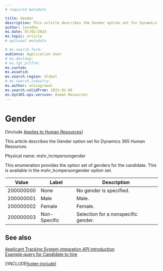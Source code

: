 ```yaml
---
# required metadata

title: Gender
description: This article describes the Gender option set for Dynamics 365 Human Resources.
author: jaredha
ms.date: 07/02/2024
ms.topic: article
# optional metadata

# ms.search.form: 
audience: Application User
# ms.devlang: 
# ms.tgt_pltfrm: 
ms.custom: 
ms.assetid: 
ms.search.region: Global
# ms.search.industry: 
ms.author: anisagrawal
ms.search.validFrom: 2021-02-05
ms.dyn365.ops.version: Human Resources
---
```


# Gender



[!include [Applies to Human Resources](../includes/applies-to-hr.md)]

This article describes the Gender option set for Dynamics 365 Human Resources.

Physical name: mshr_hcmpersongender

This enumeration provides the option set of genders for the candidate. This is available in the mshr_hcmpersongender option set.

| Value | Label | Description |
| --- | --- | --- |
| 200000000 | None | No gender is specified. |
| 200000001 | Male | Male. |
| 200000002 | Female | Female. |
| 200000003 | Non-Specific | Selection for a nonspecific gender. |

## See also

[Applicant Tracking System integration API introduction](hr-admin-integration-ats-api-introduction.md)<br>
[Example query for Candidate to hire](hr-admin-integration-ats-api-candidate-to-hire-example-query.md)


[!INCLUDE[footer-include](../includes/footer-banner.md)]
